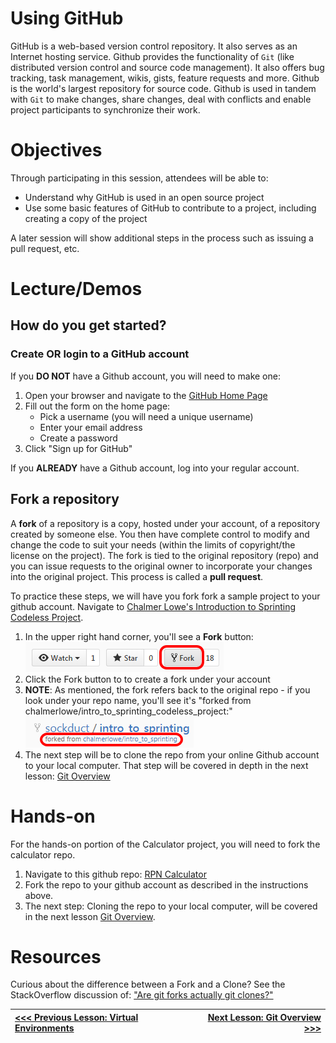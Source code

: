 # Using GitHub

GitHub is a web-based version control repository. It also serves as an Internet hosting service. Github provides the functionality of `Git` (like distributed version control and source code management). It also offers bug tracking, task management, wikis, gists, feature requests and more. Github is the world's largest repository for source code. Github is used in tandem with `Git` to make changes, share changes, deal with conflicts and enable project participants to synchronize their work.

# Objectives
Through participating in this session, attendees will be able to:

* Understand why GitHub is used in an open source project
* Use some basic features of GitHub to contribute to a project, including creating a copy of the project

A later session will show additional steps in the process such as issuing a pull request, etc.


# Lecture/Demos

## How do you get started?

### Create OR login to a GitHub account

If you **DO NOT** have a Github account, you will need to make one:

1. Open your browser and navigate to the [GitHub Home Page](https://github.com/)
2. Fill out the form on the home page:
   * Pick a username (you will need a unique username)
   * Enter your email address
   * Create a password   
3. Click "Sign up for GitHub"

If you **ALREADY** have a Github account, log into your regular account.

## Fork a repository

A **fork** of a repository is a copy, hosted under your account, of a repository created by someone else. You then have complete control to modify and change the code to suit your needs (within the limits of copyright/the license on the project). The fork is tied to the original repository (repo) and you can issue requests to the original owner to incorporate your changes into the original project. This process is called a **pull request**.

To practice these steps, we will have you fork fork a sample project to your github account. Navigate to [Chalmer Lowe's Introduction to Sprinting Codeless Project](https://github.com/chalmerlowe/intro_to_sprinting_codeless_project/).

1. In the upper right hand corner, you'll see a **Fork** button:<br>
![Fork a Repo Button](images/fork-repo-icon.png)
2. Click the Fork button to to create a fork under your account
3. **NOTE**:  As mentioned, the fork refers back to the original repo - if you look under your repo name, you'll see it's "forked from chalmerlowe/intro\_to\_sprinting\_codeless\_project:"<br>
![Fork link to original repo](images/fork-repo-link.png)
4. The next step will be to clone the repo from your online Github account to your local computer. That step will be covered in depth in the next lesson: [Git Overview](./lesson_05_git_overview.md)


# Hands-on

For the hands-on portion of the Calculator project, you will need to fork the calculator repo.

1. Navigate to this github repo: [RPN Calculator](https://github.com/chalmerlowe/python-rpncalc-20170506)
2. Fork the repo to your github account as described in the instructions above.
3. The next step: Cloning the repo to your local computer, will be covered in the next lesson [Git Overview](./lesson_05_git_overview.md).

# Resources

Curious about the difference between a Fork and a Clone? See the StackOverflow discussion of: ["Are git forks actually git clones?"](http://stackoverflow.com/questions/6286571/are-git-forks-actually-git-clones)


|[<<< Previous Lesson: Virtual Environments](./lesson_03_venv_overview.md)|[Next Lesson: Git Overview >>>](./lesson_05_git_overview.md)|
|:--|--:|